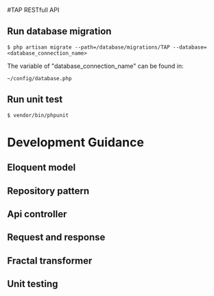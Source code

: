 #TAP RESTfull API

## Run database migration

`$ php artisan migrate --path=/database/migrations/TAP --database=<database_connection_name>`

The variable of "database_connection_name" can be found in:

`~/config/database.php`

## Run unit test
`$ vendor/bin/phpunit`

# Development Guidance
## Eloquent model
## Repository pattern
## Api controller
## Request and response
## Fractal transformer
## Unit testing